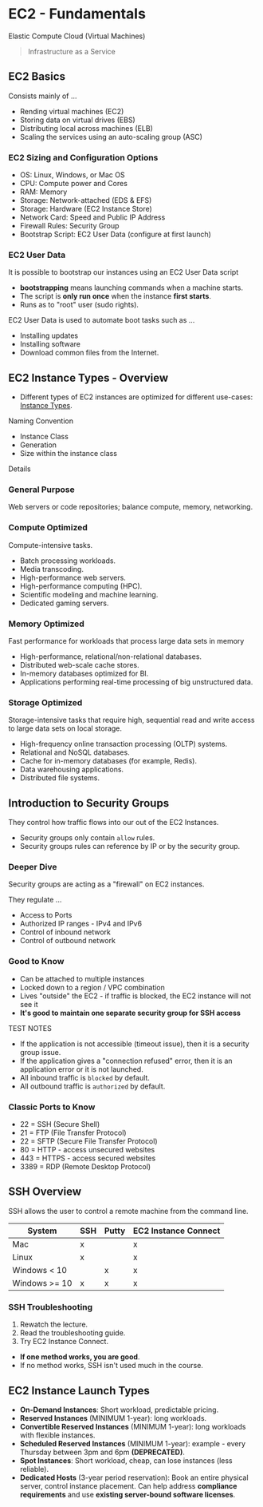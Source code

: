 # EC2 - Fundamentals

Elastic Compute Cloud (Virtual Machines)

> Infrastructure as a Service

## EC2 Basics

Consists mainly of ...

* Rending virtual machines (EC2)
* Storing data on virtual drives (EBS)
* Distributing local across machines (ELB)
* Scaling the services using an auto-scaling group (ASC)

### EC2 Sizing and Configuration Options

* OS: Linux, Windows, or Mac OS
* CPU: Compute power and Cores
* RAM: Memory
* Storage: Network-attached (EDS & EFS)
* Storage: Hardware (EC2 Instance Store)
* Network Card: Speed and Public IP Address
* Firewall Rules: Security Group
* Bootstrap Script: EC2 User Data (configure at first launch)

### EC2 User Data

It is possible to bootstrap our instances using an EC2 User Data script

* **bootstrapping** means launching commands when a machine starts.
* The script is **only run once** when the instance **first starts**.
* Runs as to "root" user (sudo rights).

EC2 User Data is used to automate boot tasks such as ...

* Installing updates
* Installing software
* Download common files from the Internet.

## EC2 Instance Types - Overview

* Different types of EC2 instances are optimized for different use-cases: [Instance Types](https://aws.amazon.com/ec2/instance-types/).

Naming Convention

* Instance Class
* Generation
* Size within the instance class

Details

### General Purpose

Web servers or code repositories; balance compute, memory, networking.

### Compute Optimized

Compute-intensive tasks.

* Batch processing workloads.
* Media transcoding.
* High-performance web servers.
* High-performance computing (HPC).
* Scientific modeling and machine learning.
* Dedicated gaming servers.

### Memory Optimized

Fast performance for workloads that process large data sets in memory

* High-performance, relational/non-relational databases.
* Distributed web-scale cache stores.
* In-memory databases optimized for BI.
* Applications performing real-time processing of big unstructured data.

### Storage Optimized

Storage-intensive tasks that require high, sequential read and write access to large data sets on local storage.

* High-frequency online transaction processing (OLTP) systems.
* Relational and NoSQL databases.
* Cache for in-memory databases (for example, Redis).
* Data warehousing applications.
* Distributed file systems.

## Introduction to Security Groups

They control how traffic flows into our out of the EC2 Instances.

* Security groups only contain ```allow``` rules.
* Security groups rules can reference by IP or by the security group.

### Deeper Dive

Security groups are acting as a "firewall" on EC2 instances.

They regulate ...

* Access to Ports
* Authorized IP ranges - IPv4 and IPv6
* Control of inbound network
* Control of outbound network

### Good to Know

* Can be attached to multiple instances
* Locked down to a region / VPC combination
* Lives "outside" the EC2 - if traffic is blocked, the EC2 instance will not see it
* **It's good to maintain one separate security group for SSH access**

TEST NOTES

* If the application is not accessible (timeout issue), then it is a security group issue.
* If the application gives a "connection refused" error, then it is an application error or it is not launched.
* All inbound traffic is ```blocked``` by default.
* All outbound traffic is ```authorized``` by default.

### Classic Ports to Know

* 22 = SSH (Secure Shell)
* 21 = FTP (File Transfer Protocol)
* 22 = SFTP (Secure File Transfer Protocol)
* 80 = HTTP - access unsecured websites
* 443 = HTTPS - access secured websites
* 3389 = RDP (Remote Desktop Protocol)

## SSH Overview

SSH allows the user to control a remote machine from the command line.

| System        | SSH | Putty | EC2 Instance Connect |
|---------------|-----|-------|----------------------|
| Mac           |  x  |       |          x           | 
| Linux         |  x  |       |          x           | 
| Windows < 10  |     |   x   |          x           | 
| Windows >= 10 |  x  |   x   |          x           | 


### SSH Troubleshooting

1. Rewatch the lecture.
2. Read the troubleshooting guide.
3. Try EC2 Instance Connect.

* **If one method works, you are good**.
* If no method works, SSH isn't used much in the course.

## EC2 Instance Launch Types

* **On-Demand Instances**: Short workload, predictable pricing.
* **Reserved Instances** (MINIMUM 1-year): long workloads.
* **Convertible Reserved Instances** (MINIMUM 1-year): long workloads with flexible instances.
* **Scheduled Reserved Instances** (MINIMUM 1-year): example - every Thursday between 3pm and 6pm **(DEPRECATED)**.
* **Spot Instances**: Short workload, cheap, can lose instances (less reliable).
* **Dedicated Hosts** (3-year period reservation): Book an entire physical server, control instance placement. Can help address **compliance requirements** and use **existing server-bound software licenses**.

